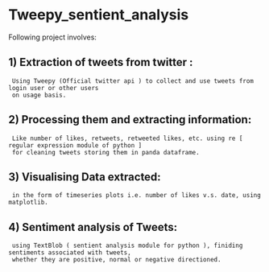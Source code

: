 # Tweepy_sentient_analysis
Following project involves:

## 1) Extraction of tweets from twitter :
     Using Tweepy (Official twitter api ) to collect and use tweets from login user or other users
     on usage basis.
     
## 2) Processing them and extracting information:
     Like number of likes, retweets, retweeted likes, etc. using re [ regular expression module of python ] 
     for cleaning tweets storing them in panda dataframe.
     
## 3) Visualising Data extracted:
     in the form of timeseries plots i.e. number of likes v.s. date, using matplotlib.
     
## 4) Sentiment analysis of Tweets:
     using TextBlob ( sentient analysis module for python ), finiding sentiments associated with tweets,
     whether they are positive, normal or negative directioned.
